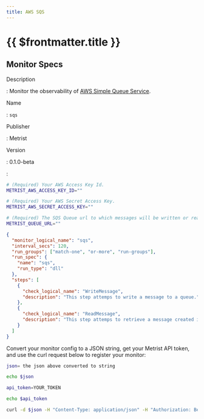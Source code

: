 ```yaml
---
title: AWS SQS
---
```


# {{ $frontmatter.title }}

## Monitor Specs

Description

: Monitor the observability of [AWS Simple Queue Service](https://aws.amazon.com/sqs/).

Name

: `sqs`

Publisher

: Metrist

Version

: 0.1.0-beta

: &nbsp;


<!--@include: /parts/_1.md-->


<!--@include: /parts/_2.md-->


<!--@include: /parts/_3.md-->


```sh
# (Required) Your AWS Access Key Id.
METRIST_AWS_ACCESS_KEY_ID=""

# (Required) Your AWS Secret Access Key.
METRIST_AWS_SECRET_ACCESS_KEY=""

# (Required) The SQS Queue url to which messages will be written or read.
METRIST_QUEUE_URL=""
```

<!--@include: /parts/tips_env-vars.md -->


<!--@include: /parts/_4.md-->


```json
{
  "monitor_logical_name": "sqs",
  "interval_secs": 120,
  "run_groups": ["match-one", "or-more", "run-groups"],
  "run_spec": {
    "name": "sqs",
    "run_type": "dll"
  },
  "steps": [
    {
      "check_logical_name": "WriteMessage",
      "description": "This step attemps to write a message to a queue."
    },
    {
      "check_logical_name": "ReadMessage",
      "description": "This step attemps to retrieve a message created in a previous step."
    }
  ]
}
```




Convert your monitor config to a JSON string, get your Metrist API token, and use the curl request below to register your monitor:

```sh
json= the json above converted to string

echo $json

api_token=YOUR_TOKEN

echo $api_token

curl -d $json -H "Content-Type: application/json" -H "Authorization: Bearer $api_token" 'https://app.metrist.io/api/v0/monitor-config'

```

<!--@include: /parts/tips_api.md-->


<!--@include: /parts/_5.md-->


<!--@include: /parts/result.md-->
